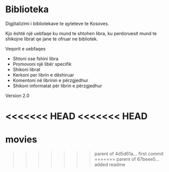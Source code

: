# Biblioteka
Digjitalizimi i bibliotekave te qyteteve te Kosoves.

Kjo është një uebfaqe ku mund te shtohen libra, ku perdoruesit mund te shikojne librat qe jane te ofruar ne bibliotek.

Veqorit e uebfaqes
- Shtoni ose fshini libra
- Promovoni një libër specifik
- Shikoni librat
- Kerkoni per librin e dëshiruar
- Komentoni në librinin e përzgjedhur
- Shikoni informatat për librin e përzgjedhur


Version 2.0


<<<<<<< HEAD
<<<<<<< HEAD
=======
# movies
>>>>>>> parent of 4d5d61a... first commit
=======
>>>>>>> parent of 67beee5... added readme
